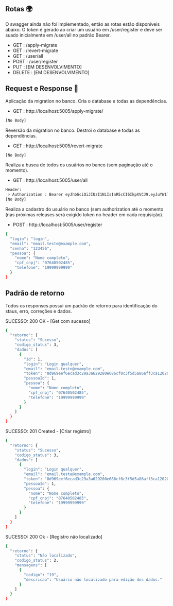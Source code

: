 ## Rotas 🌍
O swagger ainda não foi implementado, então as rotas estão disponiveis abaixo. O token é gerado ao criar um usuário em /user/register e deve ser suado inicialmente em /user/all no padrão Bearer.
- GET    : /apply-migrate
- GET    : /revert-migrate
- GET    : /user/all
- POST   : /user/register
- PUT    : [EM DESENVOLVIMENTO]
- DELETE : [EM DESENVOLVIMENTO]

## Request e Response 📜
Aplicação da migration no banco. Cria o database e todas as dependências.
- GET : http://localhost:5005/apply-migrate/
```bash
[No Body]
```

Reversão da migration no banco. Destroi o database e todas as dependências.
- GET : http://localhost:5005/revert-migrate
```bash
[No Body]
```

Realiza a busca de todos os usuários no banco (sem paginação até o momento).
- GET : http://localhost:5005/user/all
```bash
Header: 
 > Authorization : Bearer eyJhbGciOiJIUzI1NiIsInR5cCI6IkpXVCJ9.eyJuYW1lIjoiYXBlbGlkb...seu hash
[No Body]
```
Realiza a cadastro do usuário no banco (sem authorization até o momento (nas próximas releases será exigido token no header em cada requisição).
- POST : http://localhost:5005/user/register
```bash
{
  "login": "login",
  "email": "email.teste@example.com",
  "senha": "123456",
  "pessoa": {
    "nome": "Nome completo",
    "cpf_cnpj": "07640502485",
    "telefone": "19999999999"
  }
}
```

## Padrão de retorno
Todos os responses possui um padrão de retorno para identificação do staus, erro, correções e dados.

SUCESSO: 200 OK - [Get com sucesso]
```bash
{
  "retorno": {
    "status": "Sucesso",
    "codigo_status": 3,
    "dados": [
      {
        "id": 1,
        "login": "Login qualquer",
        "email": "email.teste@example.com",
        "token": "8d969eef6ecad3c29a3a629280e686cf0c3f5d5a86aff3ca12020c923adc6c92...",
        "pessoaId": 1,
        "pessoa": {
          "nome": "Nome completo",
          "cpf_cnpj": "07640502485",
          "telefone": "19999999999"
        }
      }
    ]
  }
}
```

SUCESSO: 201 Created - [Criar registro]
```bash
{
  "retorno": {
    "status": "Sucesso",
    "codigo_status": 3,
    "dados": [
      {
        "login": "Login qualquer",
        "email": "email.teste@example.com",
        "token": "8d969eef6ecad3c29a3a629280e686cf0c3f5d5a86aff3ca12020c923adc6c92",
        "pessoaId": 1,
        "pessoa": {
          "nome": "Nome completo",
          "cpf_cnpj": "07640502485",
          "telefone": "19999999999"
        }
      }
    ]
  }
}
```
SUCESSO: 200 Ok - [Registro não localizado]
```bash
{
  "retorno": {
    "status": "Não localizado",
    "codigo_status": 2,
    "mensagens": [
      {
        "codigo": "19",
        "descricao": "Usuário não localizado para edição dos dados."
      }
    ]
  }
}
```

